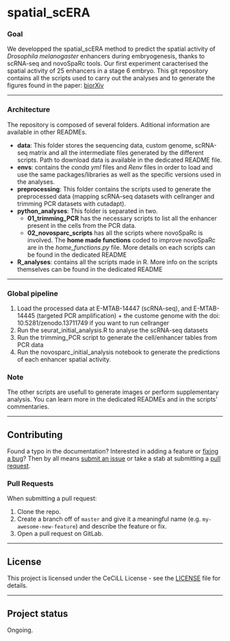 # spatial_scERA

### Goal
We developped the spatial_scERA method to predict the spatial activity of _Drosophila melanogaster_ enhancers during embryogenesis, thanks to scRNA-seq and novoSpaRc tools.
Our first experiment caracterised the spatial activity of 25 enhancers in a stage 6 embryo.
This git repository contains all the scripts used to carry out the analyses and to generate the figures found in the paper: [biorXiv][biorXiv]

[biorXiv]: https://doi.org/10.1101/2024.10.02.616294

---

### Architecture
The repository is composed of several folders. Aditional information are available in other READMEs.
- **data**: This folder stores the sequencing data, custom genome, scRNA-seq matrix and all the intermediate files generated by the different scripts. Path to download data is available in the dedicated README file.
- **envs**: contains the _conda yml_ files and _Renv_ files in order to load and use the same packages/libraries as well as the specific versions used in the analyses. 
- **preprocessing**: This folder contains the scripts used to generate the preprocessed data (mapping scRNA-seq datasets with cellranger and trimming PCR datasets with cutadapt).  
- **python_analyses**: This folder is separated in two.
  - **01_trimming_PCR** has the necessary scripts to list all the enhancer present in the cells from the PCR data.
  - **02_novosparc_scripts** has all the scripts where novoSpaRc is involved. The **home made functions** coded to improve novoSpaRc are in the _home_functions.py_ file. More details on each scripts can be found in the dedicated README
- **R_analyses**: contains all the scripts made in R. More info on the scripts themselves can be found in the dedicated README


---

### Global pipeline
1. Load the processed data at E-MTAB-14447 (scRNA-seq), and E-MTAB-14445 (targeted PCR amplification) + the custome genome with the doi: 10.5281/zenodo.13711749 if you want to run cellranger
2. Run the seurat_initial_analysis.R to analyse the scRNA-seq datasets
3. Run the trimming_PCR script to generate the cell/enhancer tables from PCR data
4. Run the novosparc_initial_analysis notebook to generate the predictions of each enhancer spatial activity.

### Note
The other scripts are usefull to generate images or perform supplementary analysis. You can learn more in the dedicated READMEs and in the scripts' commentaries.

---


## Contributing

Found a typo in the documentation? Interested in adding a feature or
[fixing a bug][issues]? Then by all means [submit an issue][new-issue] or take a
stab at submitting a [pull request][using-pull-requests].

[issues]: https://gitbio.ens-lyon.fr/igfl/enriquez/myo_d/clustering_analysis/issues
[new-issue]: https://gitbio.ens-lyon.fr/igfl/enriquez/myo_d/clustering_analysis/issues/new
[using-pull-requests]: https://help.github.com/articles/using-pull-requests/

### Pull Requests

When submitting a pull request:

1. Clone the repo.
2. Create a branch off of `master` and give it a meaningful name (e.g.
   `my-awesome-new-feature`) and describe the feature or fix.
3. Open a pull request on GitLab.

---

## License

This project is licensed under the CeCiLL License - see the [LICENSE](LICENSE) file for details.

---

## Project status

Ongoing.